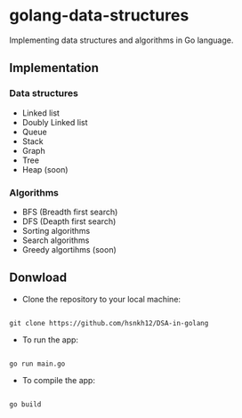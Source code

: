 # golang-data-structures
Implementing data structures and algorithms in Go language.

## Implementation

### Data structures
- Linked list
- Doubly Linked list
- Queue
- Stack
- Graph
- Tree
- Heap (soon)

### Algorithms 
- BFS (Breadth first search)
- DFS (Deapth first search) 
- Sorting algorithms
- Search algorithms 
- Greedy algortihms (soon)


## Donwload 
- Clone the repository to your local machine:

```shell

git clone https://github.com/hsnkh12/DSA-in-golang
```
- To run the app:
```shell

go run main.go
```
- To compile the app:
```shell 

go build
```
